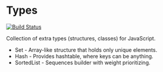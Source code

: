 Types
=====

[![Build Status](https://secure.travis-ci.org/nodeca/types.png?branch=master)](http://travis-ci.org/nodeca/types)

Collection of extra types (structures, classes) for JavaScript.

* Set - Array-like structure that holds only unique elements.
* Hash - Provides hashtable, where keys can be anything.
* SortedList - Sequences builder with weight prioritizing.
